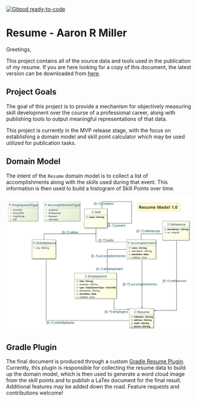 [![Gitpod ready-to-code](https://img.shields.io/badge/Gitpod-ready--to--code-blue?logo=gitpod)](https://gitpod.io/#https://github.com/drkstr101/resume)

# Resume - Aaron R Miller

Greetings,

This project contains all of the source data and tools used in the publication of my resume. If you are here looking for a copy of this document, the latest version can be downloaded from [here](public/drkstr101.resume-1.3.1.pdf).

## Project Goals

The goal of this project is to provide a mechanism for objectively measuring skill development over the course of a professional career, along with publishing tools to output meaningful representations of that data.

This project is currently in the MVP release stage, with the focus on establishing a domain model and skill point calculator which may be used utilized for publication tasks.

## Domain Model

The intent of the `Resume` domain model is to collect a list of accomplishments along with the skills used during that event. This information is then used to build a histogram of Skill Points over time.

![Resume Model Diagram](public/res/drkstr101.resume.model-1.0.0.jpg)

## Gradle Plugin

The final document is produced through a custom [Gradle Resume Plugin](https://github.com/drkstr101/gradle-resume). Currently, this plugin is responsible for collecting the resume data to build up the domain model, which is then used to generate a word cloud image from the skill points and to publish a LaTex document for the final result. Additional features may be added down the road. Feature requests and contributions welcome!
